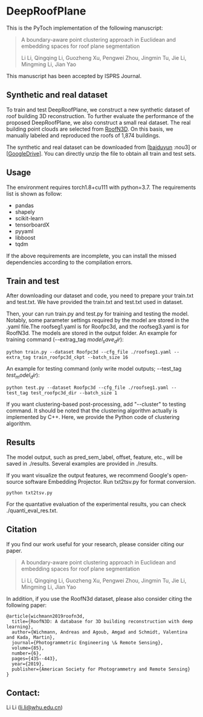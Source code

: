   # DeepRoofPlane
This is the PyToch implementation of the following manuscript:
> A boundary-aware point clustering approach in Euclidean and embedding spaces for roof plane segmentation
>
> Li Li, Qingqing Li, Guozheng Xu, Pengwei Zhou, Jingmin Tu, Jie Li, Mingming Li, Jian Yao
>
This manuscript has been accepted by ISPRS Journal.

## Synthetic and real dataset

To train and test DeepRoofPlane, we construct a new synthetic dataset of roof building 3D reconstruction. To further evaluate the performance of the proposed DeepRoofPlane, we also construct a small real dataset. 
The real building point clouds are selected from [RoofN3D](https://github.com/sarthakTUM/roofn3d).
On this basis, we manually labeled and reproduced the roofs of 1,874 buildings.

The synthetic and real dataset can be downloaded from [[baiduyun](https://pan.baidu.com/s/1Esbpnp30fWHA1_7eXwcYtQ) :nou3] or [[GoogleDrive](https://drive.google.com/drive/folders/1d8y2UxC9TUirgk6L1VbP-KXg3YbDgWYy?usp=sharing)]. 
You can directly unzip the file to obtain all train and test sets. 


 
## Usage
The environment requires torch1.8+cu111 with python=3.7. The requirements list is shown as follow:
- pandas
- shapely
- scikit-learn
- tensorboardX
- pyyaml
- libboost
- tqdm

If the above requirements are incomplete, you can install the missed dependencies according to the compilation errors.

## Train and test
After downloading our dataset and code, you need to prepare your train.txt and test.txt.
We have provided the train.txt and test.txt used in dataset.

Then, your can run train.py and test.py for training and testing the model. Notably, some parameter settings required by the model are stored in the .yaml file.The roofseg1.yaml is for Roofpc3d, and the roofseg3.yaml is for RoofN3d. The models are stored in the output folder.
An example for training command (--extrag_tag $model_save_dir$):
```shell script
python train.py --dataset Roofpc3d --cfg_file ./roofseg1.yaml --extra_tag train_roofpc3d_ckpt --batch_size 16
``` 
An example for testing command (only write model outputs; --test_tag $test_model_dir$):
```shell script
python test.py --dataset Roofpc3d --cfg_file ./roofseg1.yaml --test_tag test_roofpc3d_dir --batch_size 1
```
If you want clustering-based post-processing, add "--cluster" to testing command. It should be noted that the clustering algorithm actually is implemented by C++. Here, we provide the Python code of clustering algorithm.



## Results
The model output, such as pred_sem_label, offset, feature, etc., will be saved in ./results.
Several examples are provided in ./results.

If you want visualize the output features, we recommend Google's open-source software Embedding Projector. Run txt2tsv.py for format conversion.
```shell script
python txt2tsv.py
```
For the quantative evaluation of the experimental results, you can check ./quanti_eval_res.txt.



## Citation

If you find our work useful for your research, please consider citing our paper.
> A boundary-aware point clustering approach in Euclidean and embedding spaces for roof plane segmentation
>
> Li Li, Qingqing Li, Guozheng Xu, Pengwei Zhou, Jingmin Tu, Jie Li, Mingming Li, Jian Yao

In addition, if you use the RoofN3d dataset, please also consider citing the following paper:

```shell script
@article{wichmann2019roofn3d,
  title={RoofN3D: A database for 3D building reconstruction with deep learning},
  author={Wichmann, Andreas and Agoub, Amgad and Schmidt, Valentina and Kada, Martin},
  journal={Photogrammetric Engineering \& Remote Sensing},
  volume={85},
  number={6},
  pages={435--443},
  year={2019},
  publisher={American Society for Photogrammetry and Remote Sensing}
}
``` 

## Contact:
Li Li (li.li@whu.edu.cn)